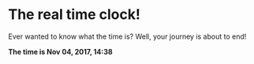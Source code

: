 # The real time clock!

Ever wanted to know what the time is? Well, your journey is about to end!

**The time is Nov 04, 2017, 14:38**